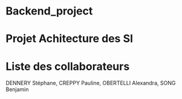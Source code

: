 # Backend_project

# Projet Achitecture des SI

# Liste des collaborateurs
DENNERY Stéphane,
CREPPY Pauline,
OBERTELLI Alexandra,
SONG Benjamin
